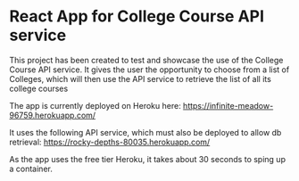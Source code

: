 # React App for College Course API service

This project has been created to test and showcase the use of the College Course API service.
It gives the user the opportunity to choose from a list of Colleges, which will then use the API service to retrieve the list of all its college courses

The app is currently deployed on Heroku here: https://infinite-meadow-96759.herokuapp.com/

It uses the following API service, which must also be deployed to allow db retrieval:  https://rocky-depths-80035.herokuapp.com/

As the app uses the free tier Heroku, it takes about 30 seconds to sping up a container.
